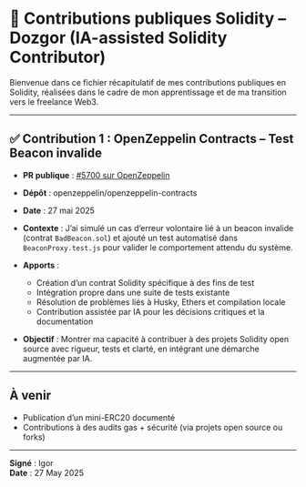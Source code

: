 
# 🧱 Contributions publiques Solidity – Dozgor (IA-assisted Solidity Contributor)

Bienvenue dans ce fichier récapitulatif de mes contributions publiques en Solidity, réalisées dans le cadre de mon apprentissage et de ma transition vers le freelance Web3.

---

## ✅ Contribution 1 : OpenZeppelin Contracts – Test Beacon invalide

- **PR publique** : [#5700 sur OpenZeppelin](https://github.com/OpenZeppelin/openzeppelin-contracts/pull/5700/commits/2bda29a50a2b2abfec3f40d197b08b076ab9ba88)
- **Dépôt** : openzeppelin/openzeppelin-contracts
- **Date** : 27 mai 2025
- **Contexte** :
  J’ai simulé un cas d’erreur volontaire lié à un beacon invalide (contrat `BadBeacon.sol`) et ajouté un test automatisé dans `BeaconProxy.test.js` pour valider le comportement attendu du système.

- **Apports** :
  - Création d’un contrat Solidity spécifique à des fins de test
  - Intégration propre dans une suite de tests existante
  - Résolution de problèmes liés à Husky, Ethers et compilation locale
  - Contribution assistée par IA pour les décisions critiques et la documentation

- **Objectif** :
  Montrer ma capacité à contribuer à des projets Solidity open source avec rigueur, tests et clarté, en intégrant une démarche augmentée par IA.

---

## À venir

- Publication d’un mini-ERC20 documenté
- Contributions à des audits gas + sécurité (via projets open source ou forks)

---

**Signé** : Igor  
**Date** : 27 May 2025
